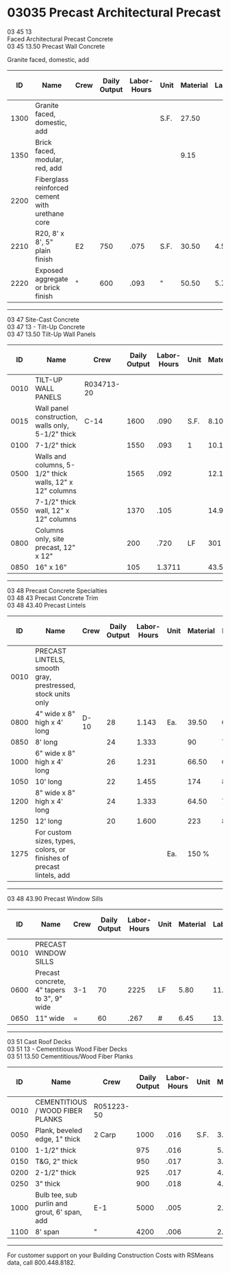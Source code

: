 # 03035 Precast Architectural Precast  
03 45 13  
Faced Architectural Precast Concrete  
03 45 13.50 Precast Wall Concrete  

Granite faced, domestic, add

| ID    | Name                                                                 | Crew   | Daily Output | Labor-Hours | Unit | Material | Labor | Equipment | Total  | Total Incl O&P |
|-------|----------------------------------------------------------------------|--------|--------------|-------------|------|----------|-------|-----------|--------|----------------|
| 1300  | Granite faced, domestic, add                                         |        |              |             | S.F. | 27.50    |       |           | 27.50  | 30.50          |
| 1350  | Brick faced, modular, red, add                                       |        |              |             |      | 9.15     |       |           | 9.15   | 10.05          |
| 2200  | Fiberglass reinforced cement with urethane core                      |        |              |             |      |          |       |           | 433    |                |
| 2210  | R20, 8' x 8', 5" plain finish                                        | E2     | 750          | .075        | S.F. | 30.50    | 4.57  | 3.31      | 38.38  | 44             |
| 2220  | Exposed aggregate or brick finish                                    | "      | 600          | .093        | "    | 50.50    | 5.70  | 4.13      | 60.33  | 69             |

---

03 47 Site-Cast Concrete  
03 47 13 - Tilt-Up Concrete  
03 47 13.50 Tilt-Up Wall Panels  

| ID    | Name                                                                 | Crew   | Daily Output | Labor-Hours | Unit | Material | Labor | Equipment | Total  | Total Incl O&P |
|-------|----------------------------------------------------------------------|--------|--------------|-------------|------|----------|-------|-----------|--------|----------------|
| 0010  | TILT-UP WALL PANELS                                                  | R034713-20 |            |             |      |          |       |           |        |                |
| 0015  | Wall panel construction, walls only, 5-1/2" thick                    | C-14   | 1600         | .090        | S.F. | 8.10     | 4.94  | 1.52      | 14.56  | 17.95          |
| 0100  | 7-1/2" thick                                                         |        | 1550         | .093        | 1    | 10.15    | 5.10  | 1.57      | 16.82  | 20.50          |
| 0500  | Walls and columns, 5-1/2" thick walls, 12" x 12" columns             |        | 1565         | .092        |      | 12.15    | 5.05  | 1.56      | 18.76  | 22.50          |
| 0550  | 7-1/2" thick wall, 12" x 12" columns                                 |        | 1370         | .105        |      | 14.95    | 5.75  | 1.78      | 22.48  | 27             |
| 0800  | Columns only, site precast, 12" x 12"                                |        | 200          | .720        | LF   | 301      | 39.50 | 12.20     | 81.70  | 105            |
| 0850  | 16" x 16"                                                            |        | 105          | 1.3711      |      | 43.50    | 75.50 | 23        | 142    | 186            |

---

03 48 Precast Concrete Specialties  
03 48 43 Precast Concrete Trim  
03 48 43.40 Precast Lintels  

| ID    | Name                                                                 | Crew   | Daily Output | Labor-Hours | Unit | Material | Labor | Equipment | Total  | Total Incl O&P |
|-------|----------------------------------------------------------------------|--------|--------------|-------------|------|----------|-------|-----------|--------|----------------|
| 0010  | PRECAST LINTELS, smooth gray, prestressed, stock units only          |        |              |             |      |          |       |           |        |                |
| 0800  | 4" wide x 8" high x 4' long                                          | D-10   | 28           | 1.143       | Ea.  | 39.50    | 63    | 20.502    | 123    | 161            |
| 0850  | 8' long                                                              |        | 24           | 1.333       |      | 90       | 73.50 | 24        | 187.50 | 235            |
| 1000  | 6" wide x 8" high x 4' long                                          |        | 26           | 1.231       |      | 66.50    | 68    |           | 156.50 | 200            |
| 1050  | 10' long                                                             |        | 22           | 1.455       |      | 174      | 80.50 | 26        | 280.50 | 340            |
| 1200  | 8" wide x 8" high x 4' long                                          |        | 24           | 1.333       |      | 64.50    | 73.50 | 24        | 162    | 207            |
| 1250  | 12' long                                                             |        | 20           | 1.600       |      | 223      | 88.50 | 28.50     | 340    | 410            |
| 1275  | For custom sizes, types, colors, or finishes of precast lintels, add |        |              |             | Ea.  | 150 %    |       |           |        |                |

---

03 48 43.90 Precast Window Sills  

| ID    | Name                                                                 | Crew   | Daily Output | Labor-Hours | Unit | Material | Labor | Equipment | Total  | Total Incl O&P |
|-------|----------------------------------------------------------------------|--------|--------------|-------------|------|----------|-------|-----------|--------|----------------|
| 0010  | PRECAST WINDOW SILLS                                                 |        |              |             |      |          |       |           |        |                |
| 0600  | Precast concrete, 4" tapers to 3", 9" wide                          | 3-1    | 70           | 2225        | LF   | 5.80     | 11.45 |           | 17.25  | 23.50          |
| 0650  | 11" wide                                                             | =      | 60           | .267        | #    | 6.45     | 13.35 |           | 19.80  | 27             |

---

03 51 Cast Roof Decks  
03 51 13 - Cementitious Wood Fiber Decks  
03 51 13.50 Cementitious/Wood Fiber Planks  

| ID    | Name                                                                 | Crew   | Daily Output | Labor-Hours | Unit | Material | Labor   | Equipment | Total  | Total Incl O&P |
|-------|----------------------------------------------------------------------|--------|--------------|-------------|------|----------|---------|-----------|--------|----------------|
| 0010  | CEMENTITIOUS / WOOD FIBER PLANKS                                     | R051223-50 |            |             |      |          |         |           |        |                |
| 0050  | Plank, beveled edge, 1" thick                                        | 2 Carp | 1000         | .016        | S.F. | 3.68     | .2222   |           | 4.58   | 5.40           |
| 0100  | 1-1/2" thick                                                         |        | 975          | .016        |      | 5.55     | .92     |           | 6.47   | 7.50           |
| 0150  | T&G, 2" thick                                                        |        | 950          | .017        |      | 3.85     | .95     |           | 4.80   | 5.65           |
| 0200  | 2-1/2" thick                                                         |        | 925          | .017        |      | 4.36     | .97     |           | 5.33   | 6.25           |
| 0250  | 3" thick                                                             |        | 900          | .018        |      | 4.88     | 1       |           | 5.88   | 6.85           |
| 1000  | Bulb tee, sub purlin and grout, 6' span, add                         | E-1    | 5000         | .005        |      | 2.01     | .23     | .03       | 2.33   | 2.69           |
| 1100  | 8' span                                                              | "      | 4200         | .006        |      | 2.01     | .35     | .04       | 2.40   | 2.78           |

---

For customer support on your Building Construction Costs with RSMeans data, call 800.448.8182.